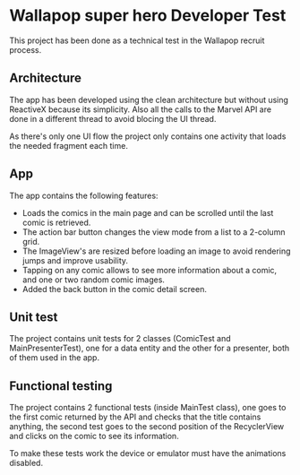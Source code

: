 # Wallapop super hero Developer Test

This project has been done as a technical test in the Wallapop recruit process.

## Architecture

The app has been developed using the clean architecture but without using ReactiveX because its simplicity. Also all the calls to the Marvel API are done in a different thread to avoid blocing the UI thread.

As there's only one UI flow the project only contains one activity that loads the needed fragment each time.

## App

The app contains the following features:

* Loads the comics in the main page and can be scrolled until the last comic is retrieved.
* The action bar button changes the view mode from a list to a 2-column grid.
* The ImageView's are resized before loading an image to avoid rendering jumps and improve usability.
* Tapping on any comic allows to see more information about a comic, and one or two random comic images.
* Added the back button in the comic detail screen.

## Unit test

The project contains unit tests for 2 classes (ComicTest and MainPresenterTest), one for a data entity and the other for a presenter, both of them used in the app.

## Functional testing

The project contains 2 functional tests (inside MainTest class), one goes to the first comic returned by the API and checks that the title contains anything, the second test goes to the second position of the RecyclerView and clicks on the comic to see its information.

To make these tests work the device or emulator must have the animations disabled.
